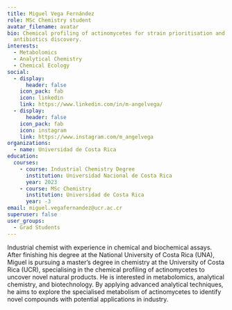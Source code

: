 ```yaml
---
title: Miguel Vega Fernández
role: MSc Chemistry student
avatar_filename: avatar
bio: Chemical profiling of actinomycetes for strain prioritisation and
  antibiotics discovery.
interests:
  - Metabolomics
  - Analytical Chemistry
  - Chemical Ecology
social:
  - display:
      header: false
    icon_pack: fab
    icon: linkedin
    link: https://www.linkedin.com/in/m-angelvega/
  - display:
      header: false
    icon_pack: fab
    icon: instagram
    link: https://www.instagram.com/m_angelvega
organizations:
  - name: Universidad de Costa Rica
education:
  courses:
    - course: Industrial Chemistry Degree
      institution: Universidad Nacional de Costa Rica
      year: 2023
    - course: MSc Chemistry
      institution: Universidad de Costa Rica
      year: -3
email: miguel.vegafernandez@ucr.ac.cr
superuser: false
user_groups:
  - Grad Students
---
```

Industrial chemist with experience in chemical and biochemical assays. After finishing his degree at the National University of Costa Rica (UNA), Miguel is pursuing a master’s degree in chemistry at the University of Costa Rica (UCR), specialising in the chemical profiling of actinomycetes to uncover novel natural products. He is interested in metabolomics, analytical chemistry, and biotechnology. By applying advanced analytical techniques, he aims to explore the specialised metabolism of actinomycetes to identify novel compounds with potential applications in industry.
